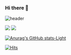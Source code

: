 ### Hi there 👋

![header](https://capsule-render.vercel.app/api?type=waving&color=gradient&height=200&section=header&text=HumanJsEngine&fontSize=80)


<img src="https://img.shields.io/badge/Javascript-#F7DF1E?style=for-the-badge&logo=javascript&logoColor=white">
<img src="https://img.shields.io/badge/Firebase-FFCA28?style=flat-square&logo=firebase&logoColor=white"/>


[![Anurag's GitHub stats-Light](https://github-readme-stats.vercel.app/api?username=HumanJsEngine&show_icons=true&theme=default#gh-light-mode-only)](https://github.com/anuraghazra/github-readme-stats#gh-light-mode-only)

[![Hits](https://hits.seeyoufarm.com/api/count/incr/badge.svg?url=https%3A%2F%2Fgithub.com%2FHumanJsEngine&count_bg=%2365BCE5&title_bg=%237AA4F3&icon=javascript.svg&icon_color=%23E7E7E7&title=hits&edge_flat=false)](https://hits.seeyoufarm.com)
